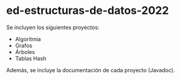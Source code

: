 # ed-estructuras-de-datos-2022
Se incluyen los siguientes proyectos:
- Algoritmia
- Grafos
- Árboles
- Tablas Hash

Además, se incluye la documentación de cada proyecto (Javadoc).

